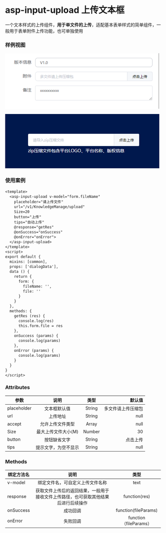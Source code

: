 # asp-input-upload  上传文本框
一个文本样式的上传组件，**用于单文件的上传**，适配基本表单样式的简单组件，一般用于表单附件上传功能，也可单独使用
### 样例视图
![效果图](../images/input-upload/input-upload1.png)

![效果图](../images/input-upload/input-upload2.png)

### 使用案例

```vue
<template>
  <asp-input-upload v-model="form.fileName"
    placeholder="请上传文件"
    url="/v1/KnowledgeManage/upload"
    Size=20
    button="上传"
    tips="自动上传"
    @response="getRes"
    @onSuccess="onSuccess"
    @onError="onError">
  </asp-input-upload>
</template>
<script>
export default {
  mixins: [common],
  props: ['dialogData'],
  data () {
    return {
      form: {
        fileName: '',
        file: ''
      }
    }
  },
  methods: {
    getRes (res) {
      console.log(res)
      this.form.file = res
    },
    onSuccess (params) {
      console.log(params)
    },
    onError (params) {
      console.log(params)
    }
  }
}
</script>
```

  ### Attributes
  参数|说明|类型|默认值
  --|:--:|:--:|--:
  placeholder|文本框默认值|String|多文件请上传压缩包
  url|上传地址|String|null
  accept|允许上传文件类型|Array|null
  Size|最大上传文件大小(M)|Number|30
  button|按钮缺省文字|String|点击上传
  tips|提示文字，为空不显示|String|null

  ### Methods
  绑定方法名|说明|类型
  --|:--:|:--:
  v-model|绑定文件名，可自定义上传文件名称|text|function(fileName)
  response|获取文件上传后的返回结果，一般用于接收文件上传路径，也可获取其他结果后进行后续操作|function(res)
  onSuccess|成功回调|function(fileParams)
  onError|失败回调|function（fileParams）
